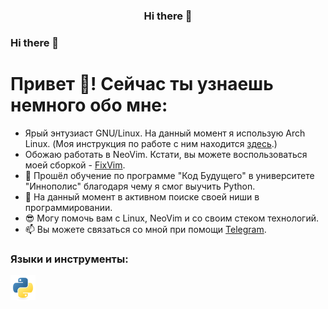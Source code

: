 <h3 align="center">Hi there 👋</h3>

### Hi there 👋

<!--
**test-github-account-for-me/test-github-account-for-me** is a ✨ _special_ ✨ repository because its `README.md` (this file) appears on your GitHub profile.

Here are some ideas to get you started:

- 🔭 I’m currently working on ...
- 🌱 I’m currently learning ...
- 👯 I’m looking to collaborate on ...
- 🤔 I’m looking for help with ...
- 💬 Ask me about ...
- 📫 How to reach me: ...
- 😄 Pronouns: ...
- ⚡ Fun fact: ...
-->
# Привет 👋! Cейчас ты узнаешь немного обо мне:
- Ярый энтузиаст GNU/Linux. На данный момент я использую Arch Linux. (Моя инструкция по работе с ним находится [здесь]().)
- Обожаю работать в NeoVim. Кстати, вы можете воспользоваться моей сборкой - [FixVim]().
- 🔭 Прошёл обучение по программе "Код Будущего" в университете "Иннополис" благодаря чему я смог выучить Python.
- 🌱 На данный момент в активном поиске своей ниши в программировании.
- 😎 Могу помочь вам с Linux, NeoVim и со своим стеком технологий.
- 📫 Вы можете связаться со мной при помощи [Telegram]().

<h3 align="left">Языки и инструменты:</h3>
<p align="left"> <a href="https://www.python.org" target="_blank" rel="noreferrer"> <img src="https://raw.githubusercontent.com/devicons/devicon/master/icons/python/python-original.svg" alt="python" width="40" height="40"/> </а> </p>
